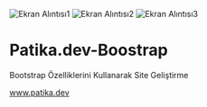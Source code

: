 ![Ekran Alıntısı1](https://user-images.githubusercontent.com/101511733/207537854-c8ce82b2-6041-48a1-9beb-a7a720e60b3b.PNG)
![Ekran Alıntısı2](https://user-images.githubusercontent.com/101511733/207537856-9265cb82-a20f-42ed-ac22-f3d78a2b7a84.PNG)
![Ekran Alıntısı3](https://user-images.githubusercontent.com/101511733/207537873-5b6a5033-d50a-4bdd-a509-c800f81a6cf7.PNG)
# Patika.dev-Boostrap
Bootstrap Özelliklerini Kullanarak Site Geliştirme

www.patika.dev
